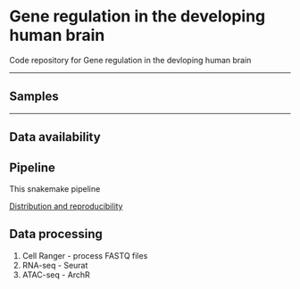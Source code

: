 # Gene regulation in the developing human brain

Code repository for Gene regulation in the devloping human brain 

***

## Samples

***

## Data availability

## Pipeline

This snakemake pipeline

[Distribution and reproducibility](https://snakemake.readthedocs.io/en/stable/snakefiles/deployment.html)

## Data processing

1. Cell Ranger - process FASTQ files
2. RNA-seq - Seurat
3. ATAC-seq - ArchR
